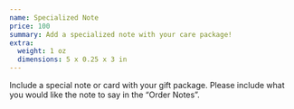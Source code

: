 ```yaml
---
name: Specialized Note
price: 100
summary: Add a specialized note with your care package!
extra:
  weight: 1 oz
  dimensions: 5 x 0.25 x 3 in
---
```


Include a special note or card with your gift package. Please include what you would like the note to say in the “Order Notes”.